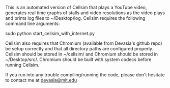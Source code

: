 This is an automated version of Cellsim that plays a YouTube video, generates real time graphs of stalls
and video resolutions as the video plays and prints log files to ~/Desktop/log. Cellsim requires the 
following command line arguments:

sudo python start_cellsim_with_internet.py <username> <uplinkTrace> <downlinkTrace> <lossRate> <youtubeVideoLink>

Cellsim also requires that Chromium (available from Devasia's github repo) be setup correctly and that all 
directory paths are configured properly. Cellsim should be stored in ~/cellsim/ and Chromium should be stored in 
~/Desktop/src/. Chromium should be built with system codecs before running Cellsim.

If you run into any trouble compiling/running the code, please don't hesitate to contact me at devasia@mit.edu
